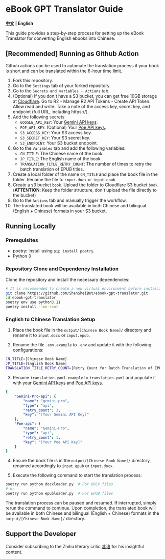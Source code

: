 # eBook GPT Translator Guide

**[中文](./README_CN.md) | English**

This guide provides a step-by-step process for setting up the eBook Translator for converting English ebooks into Chinese.

## [Recommended] Running as Github Action

Github actions can be used to automate the translation process if your book is short and can be translated within the 6-hour time limit.

1. Fork this repository.
2. Go to the `Settings` tab of your forked repository.
3. Go to the `Secrets and variables - Actions` tab.
4. (Optional) If you don't have a S3 bucket, you can get free 10GB storage at [Cloudflare](https://developers.cloudflare.com/r2/). Go to R2 - Manage R2 API Tokens - Create API Token. Allow read and write. Take a note of the access key, secret key, and endpoint (full URL, including https://).
5. Add the following secrets:
   - `GOOGLE_API_KEY`: Your [Gemini API keys](https://aistudio.google.com/app/u/0/apikey?pli=1).
   - `POE_API_KEY`: (Optional) Your [Poe API keys](https://poe.com/api_key).
   - `S3_ACCESS_KEY`: Your S3 access key. 
   - `S3_SECRET_KEY`: Your S3 secret key.
   - `S3_ENDPOINT`: Your S3 bucket endpoint.
6. Go to the `Variables` tab and add the following variables:
   - `CN_TITLE`: The Chinese name of the book.
   - `JP_TITLE`: The English name of the book.
   - `TRANSLATION_TITLE_RETRY_COUNT`: The number of times to retry the batch translation of EPUB titles. 
7. Create a local folder of the name `CN_TITLE` and place the book file in the folder. Rename the file to `input.docx` or `input.epub`. 
8. Create a s3 bucket `book`. Upload the folder to Cloudflare S3 bucket `book`. (**ATTENTION**: Keep the folder structure, don't upload the file directly to the bucket)
9. Go to the `Actions` tab and manually trigger the workflow.
10. The translated book will be available in both Chinese and bilingual (English + Chinese) formats in your S3 bucket.



## Running Locally

### Prerequisites
- poetry: Install using `pip install poetry`.
- Python 3

### Repository Clone and Dependency Installation

Clone the repository and install the necessary dependencies:

```bash
# It is recommended to create a new virtual environment before installing the dependencies.
git clone https://github.com/ShenSheiBot/ebook-gpt-translator.git
cd ebook-gpt-translator
poetry env use python3.11
poetry install --no-root
```

### English to Chinese Translation Setup

1. Place the book file in the `output/[Chinese Book Name]/` directory and rename it to `input.docx` or `input.epub`.

2. Rename the file `.env.example` to `.env` and update it with the following configurations:

```bash
CN_TITLE=[Chinese Book Name]
JP_TITLE=[English Book Name]
TRANSLATION_TITLE_RETRY_COUNT=[Retry Count for Batch Translation of EPUB Titles]
```

3. Rename `translation.yaml.example` to `translation.yaml` and populate it with your [Gemini API keys](https://aistudio.google.com/app/u/0/apikey?pli=1) and [Poe API keys](https://poe.com/api_key).

```yaml
{
    "Gemini-Pro-api": {
        "name": "gemini-pro",
        "type": "api",
        "retry_count": 3,
        "key": "[Your Gemini API Key]"
    },
    "Poe-api": {
        "name": "Gemini-Pro",
        "type": "api",
        "retry_count": 1,
        "key": "[Your Poe API Key]"
    }
}
```

4. Ensure the book file is in the `output/[Chinese Book Name]/` directory, renamed accordingly to `input.epub` or `input.docx`.

5. Execute the following command to start the translation process:


```bash
poetry run python docxloader.py  # For DOCX files
# or
poetry run python epubloader.py  # For EPUB files
```

The translation process can be paused and resumed. If interrupted, simply rerun the command to continue. Upon completion, the translated book will be available in both Chinese and bilingual (English + Chinese) formats in the `output/[Chinese Book Name]/` directory.

## Support the Developer

Consider subscribing to the Zhihu literary critic [甚谁](https://www.zhihu.com/people/sakuraayane_justice) for his insightful content.
